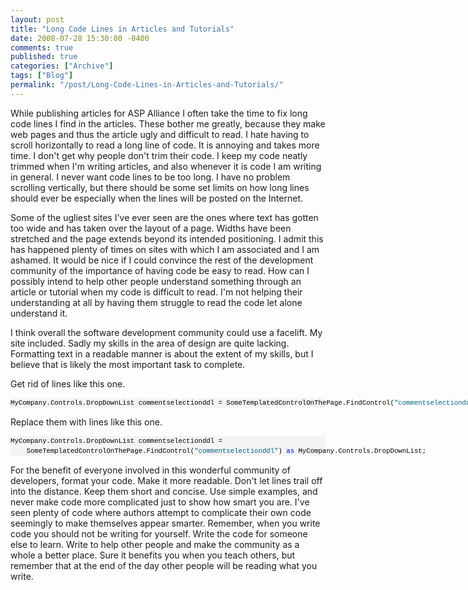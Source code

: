```yaml
---
layout: post
title: "Long Code Lines in Articles and Tutorials"
date: 2008-07-28 15:30:00 -0400
comments: true
published: true
categories: ["Archive"]
tags: ["Blog"]
permalink: "/post/Long-Code-Lines-in-Articles-and-Tutorials/"
---
```

<!-- more -->



<p>While publishing articles for ASP Alliance I often take the time to fix long code lines I find in the articles. These bother me greatly, because they make web pages and thus the article ugly and difficult to read. I hate having to scroll horizontally to read a long line of code. It is annoying and takes more time. I don't get why people don't trim their code. I keep my code neatly trimmed when I'm writing articles, and also whenever it is code I am writing in general. I never want code lines to be too long. I have no problem scrolling vertically, but there should be some set limits on how long lines should ever be especially when the lines will be posted on the Internet.</p>
<p>Some of the ugliest sites I've ever seen are the ones where text has gotten too wide and has taken over the layout of a page. Widths have been stretched and the page extends beyond its intended positioning. I admit this has happened plenty of times on sites with which I am associated and I am ashamed. It would be nice if I could convince the rest of the development community of the importance of having code be easy to read. How can I possibly intend to help other people understand something through an article or tutorial when my code is difficult to read. I'm not helping their understanding at all by having them struggle to read the code let alone understand it.</p>
<p>I think overall the software development community could use a facelift. My site included. Sadly my skills in the area of design are quite lacking. Formatting text in a readable manner is about the extent of my skills, but I believe that is likely the most important task to complete.</p>
<p>Get rid of lines like this one.</p>
<div>
<pre style="font-size: 8pt; margin: 0em; overflow: visible; width: 100%; color: black; line-height: 12pt; font-family: consolas, 'Courier New', courier, monospace; background-color: #f4f4f4; border-style: none; padding: 0px;">MyCompany.Controls.DropDownList commentselectionddl = SomeTemplatedControlOnThePage.FindControl(<span style="color:#006080;">"commentselectionddl"</span>) <span style="color:#0000ff;">as</span> MyCompany.Controls.DropDownList;</pre>
</div>
<p>Replace them with lines like this one.</p>
<div>
<pre style="font-size: 8pt; margin: 0em; overflow: visible; width: 100%; color: black; line-height: 12pt; font-family: consolas, 'Courier New', courier, monospace; background-color: #f4f4f4; border-style: none; padding: 0px;">MyCompany.Controls.DropDownList commentselectionddl = 
    SomeTemplatedControlOnThePage.FindControl(<span style="color:#006080;">"commentselectionddl"</span>) <span style="color:#0000ff;">as</span> MyCompany.Controls.DropDownList;</pre>
</div>
<p>For the benefit of everyone involved in this wonderful community of developers, format your code. Make it more readable. Don't let lines trail off into the distance. Keep them short and concise. Use simple examples, and never make code more complicated just to show how smart you are. I've seen plenty of code where authors attempt to complicate their own code seemingly to make themselves appear smarter. Remember, when you write code you should not be writing for yourself. Write the code for someone else to learn. Write to help other people and make the community as a whole a better place. Sure it benefits you when you teach others, but remember that at the end of the day other people will be reading what you write.</p>

